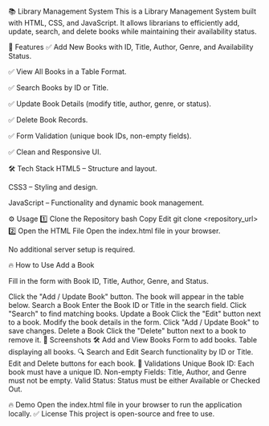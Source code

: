 📚 Library Management System
This is a Library Management System built with HTML, CSS, and JavaScript. It allows librarians to efficiently add, update, search, and delete books while maintaining their availability status.

🚀 Features
✅ Add New Books with ID, Title, Author, Genre, and Availability Status.

✅ View All Books in a Table Format.

✅ Search Books by ID or Title.

✅ Update Book Details (modify title, author, genre, or status).

✅ Delete Book Records.

✅ Form Validation (unique book IDs, non-empty fields).

✅ Clean and Responsive UI.

🛠️ Tech Stack
HTML5 – Structure and layout.

CSS3 – Styling and design.

JavaScript – Functionality and dynamic book management.

⚙️ Usage
1️⃣ Clone the Repository
bash
Copy
Edit
git clone <repository_url>
2️⃣ Open the HTML File
Open the index.html file in your browser.

No additional server setup is required.

🔥 How to Use
Add a Book

Fill in the form with Book ID, Title, Author, Genre, and Status.

Click the "Add / Update Book" button.
The book will appear in the table below.
Search a Book
Enter the Book ID or Title in the search field.
Click "Search" to find matching books.
Update a Book
Click the "Edit" button next to a book.
Modify the book details in the form.
Click "Add / Update Book" to save changes.
Delete a Book
Click the "Delete" button next to a book to remove it.
📸 Screenshots
🛠️ Add and View Books
Form to add books.
Table displaying all books.
🔍 Search and Edit
Search functionality by ID or Title.
Edit and Delete buttons for each book.
📄 Validations
Unique Book ID: Each book must have a unique ID.
Non-empty Fields: Title, Author, and Genre must not be empty.
Valid Status: Status must be either Available or Checked Out.

🔥 Demo
Open the index.html file in your browser to run the application locally.
✅ License
This project is open-source and free to use.
